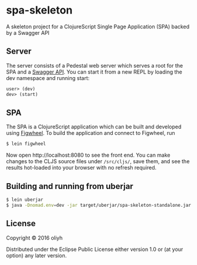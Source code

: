 # spa-skeleton

A skeleton project for a ClojureScript Single Page Application (SPA) backed by a Swagger API

## Server

The server consists of a Pedestal web server which serves a root for the SPA and a [Swagger API](http://swagger.io/).
You can start it from a new REPL by loading the dev namespace and running start:
```clojure
user> (dev)
dev> (start)
```

## SPA

The SPA is a ClojureScript application which can be built and developed using [Figwheel](https://github.com/bhauman/lein-figwheel).
To build the application and connect to Figwheel, run
```bash
$ lein figwheel
```

Now open http://localhost:8080 to see the front end.
You can make changes to the CLJS source files under `/src/cljs/`, save them, and see the
results hot-loaded into your browser with no refresh required.

## Building and running from uberjar
```bash
$ lein uberjar
$ java -Dnomad.env=dev -jar target/uberjar/spa-skeleton-standalone.jar
```
## License

Copyright © 2016 oliyh

Distributed under the Eclipse Public License either version 1.0 or (at
your option) any later version.
